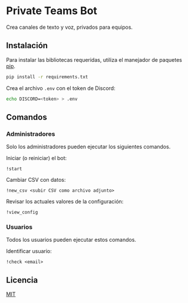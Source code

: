 # Private Teams Bot

Crea canales de texto y voz, privados para equipos.

## Instalación

Para instalar las bibliotecas requeridas, utiliza el manejador de paquetes [pip](https://pip.pypa.io/en/stable/).

```bash
pip install -r requirements.txt
```

Crea el archivo `.env` con el token de Discord:
```bash
echo DISCORD=<token> > .env
```

## Comandos

### Administradores

Solo los administradores pueden ejecutar los siguientes comandos.


Iniciar (o reiniciar) el bot:
```
!start
```

Cambiar CSV con datos:
```
!new_csv <subir CSV como archivo adjunto>
```

Revisar los actuales valores de la configuración:
```
!view_config
```

### Usuarios

Todos los usuarios pueden ejecutar estos comandos.

Identificar usuario:
```
!check <email>
```

## Licencia
[MIT](LICENSE)
